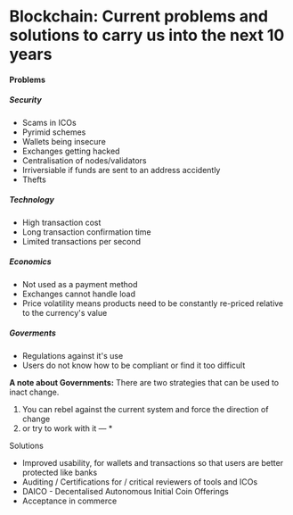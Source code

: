 # Blockchain: Current problems and solutions to carry us into the next 10 years

#### Problems

##### Security

- Scams in ICOs
- Pyrimid schemes
- Wallets being insecure
- Exchanges getting hacked
- Centralisation of nodes/validators
- Irriversiable if funds are sent to an address accidently
- Thefts

##### Technology

- High transaction cost
- Long transaction confirmation time
- Limited transactions per second

##### Economics

- Not used as a payment method
- Exchanges cannot handle load
- Price volatility means products need to be constantly re-priced relative to the currency's value

##### Goverments

- Regulations against it's use
- Users do not know how to be compliant or find it too difficult

**A note about Governments:** There are two strategies that can be used to inact change.

1. You can rebel against the current system and force the direction of change
2. or try to work with it — *

Solutions

- Improved usability, for wallets and transactions so that users are better protected like banks
- Auditing / Certifications for / critical reviewers of tools and ICOs
- DAICO - Decentalised Autonomous Initial Coin Offerings
- Acceptance in commerce